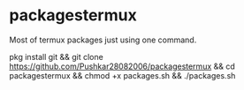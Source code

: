 # packagestermux
Most of termux packages just using one command.

pkg install git && git clone https://github.com/Pushkar28082006/packagestermux && cd packagestermux && chmod +x packages.sh && ./packages.sh
